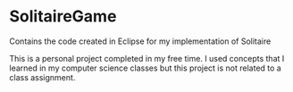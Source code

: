# SolitaireGame
Contains the code created in Eclipse for my implementation of Solitaire

This is a personal project completed in my free time. I used concepts that I learned in my computer science classes but this project is not related to a class assignment.
